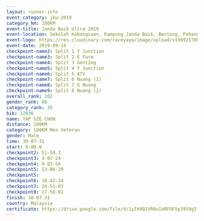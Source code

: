 ```yaml
---
layout: runner-info 
event_category: jbu-2019 
category_km: 100KM 
event-title: Janda Baik Ultra 2019
event-location: Sekolah Kebangsaan, Kampung Janda Baik, Bentong, Pahang, Malaysia 
event-logo: https://res.cloudinary.com/raceyaya/image/upload/v1569217009/logo/janda-baik_vch1pc.jpg 
event-date: 2019-09-14 
checkpoint-name2: Split 1 Y Junction 
checkpoint-name3: Split 2 E Farm 
checkpoint-name4: Split 3 Genting 
checkpoint-name5: Split 4 Y Junction 
checkpoint-name6: Split 5 ATV 
checkpoint-name7: Split 6 Nuang (1) 
checkpoint-name8: Split 7 G Nuang 
checkpoint-name9: Split 8 Nuang (2) 
overall_rank: 102
gender_rank: 88
category_rank: 35
bib: 12036
name: YAP SZE CHUN
distance: 100KM
category: 100KM Men Veteran
gender: Male
time: 30-07-31
start: 0-00.0
checkpoint2: 51-58.3
checkpoint3: 4-07-24
checkpoint4: 9-03-56
checkpoint5: 13-06-29
checkpoint5: 
checkpoint6: 18-42-24
checkpoint7: 24-51-03
checkpoint8: 27-58-01
finish: 30-07-31
country: Malaysia
certificate: https://drive.google.com/file/d/1yIh9Q2VR0oIoRFOFVp19S9gItNud9DNe/view?usp=sharing
---
```

